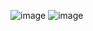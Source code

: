 ![image](https://github.com/RandomKings/fastapi-for-todolist/assets/127679190/0275e770-c01d-46bc-b293-fabae467e32f)
![image](https://github.com/RandomKings/fastapi-for-todolist/assets/127679190/2e0acca4-10d9-4b50-990c-ec15577898f7)
